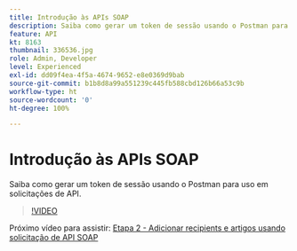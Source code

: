 ```yaml
---
title: Introdução às APIs SOAP
description: Saiba como gerar um token de sessão usando o Postman para solicitações de API
feature: API
kt: 8163
thumbnail: 336536.jpg
role: Admin, Developer
level: Experienced
exl-id: dd09f4ea-4f5a-4674-9652-e8e0369d9bab
source-git-commit: b1b8d8a99a551239c445fb588cbd126b66a53c9b
workflow-type: ht
source-wordcount: '0'
ht-degree: 100%

---
```


# Introdução às APIs SOAP

Saiba como gerar um token de sessão usando o Postman para uso em solicitações de API.

>[!VIDEO](https://video.tv.adobe.com/v/336536?quality=12&learn=on)

Próximo vídeo para assistir: [Etapa 2 - Adicionar recipients e artigos usando solicitação de API SOAP](/help/tutorial-use-soap-apis/add-recipients-and-articles-using-soap-api-requests.md)
